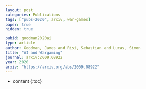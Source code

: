 ```yaml
---
layout: post
categories: Publications
tags: ["pubs-2020", arxiv, war-games]
paper: true
hidden: true

pubid: goodman2020ai
type: article
author: Goodman, James and Risi, Sebastian and Lucas, Simon
title: "AI and Wargaming"
journal: arxiv:2009.08922
year: 2020
arxiv: "https://arxiv.org/abs/2009.08922"
---
```


* content
{:toc}

